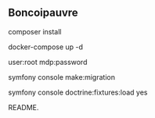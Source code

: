## Boncoipauvre

composer install

docker-compose up -d

user:root mdp:password

symfony console make:migration

symfony console doctrine:fixtures:load  yes

README.